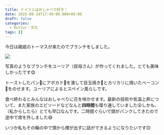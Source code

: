 ```yaml
---
title: ドイツ人はおしゃべり好き！
date: 2025-08-24T17:49:00.000+09:00
draft: false
categories:
  - Kultur・文化
tags: []
---
```

今日は親戚のトーマスが来たのでブランチをしました。

![](/images/uploads/img_20250824_112040515_mfnr.jpg)

写真のようなブランチをユーリア（叔母さん）が作ってくれました。とても美味しかったです😋

トーストしたパン🍞にアボカド🥑を潰して目玉焼き🍳とカリカリに焼いたベーコン🥓をのせます。ユーリアによるとスペイン風らしです。

食べ終わるとみんなはおしゃべりに花を咲かせます。最新の技術や気温上昇について、また家族のエピソードなどなんと**四時間**も喋り通していました😲しかも、（私からしたら）とても早口なんです。二時間ぐらいで頭がパンクしてきたので途中で席を外しました😅

いつか私もその輪の中で頭から煙が出ずに話ができるようになりたいです😊
